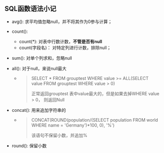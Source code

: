 ## SQL函数语法小记

+ avg(): 求平均值忽略null，并不将其作为0参与计算；
+ count(): 
  + count(*): 对表中行数计数，**不管是否有null**
  + count(字段名)： 对特定列进行计数，排除null；

+ sum(): 对单个列求和，忽略null

+ all(): 对于null，来说null最大

  + > SELECT * FROM grouptest WHERE value >=  ALL(SELECT value FROM grouptest  WHERE value > 0)
    >
    > 正常返回grouptest 表中value最大的，但是如果去掉WHERE value > 0， 则返回Null

+ concat(): 用来追加字符串的

  + > CONCAT(ROUND(population/(SELECT population FROM world  WHERE name = 'Germany')*100, 0), '%')
    >
    > 该语句不保留小数，并追加%

+ round(): 保留小数